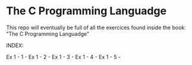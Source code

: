 # The C Programming Languadge

This repo will eventually be full of all the exercices found inside the book: "The C Programming Languadge"

INDEX: 

Ex 1 - 1 - 
Ex 1 - 2 -
Ex 1 - 3 -
Ex 1 - 4 -
Ex 1 - 5 -